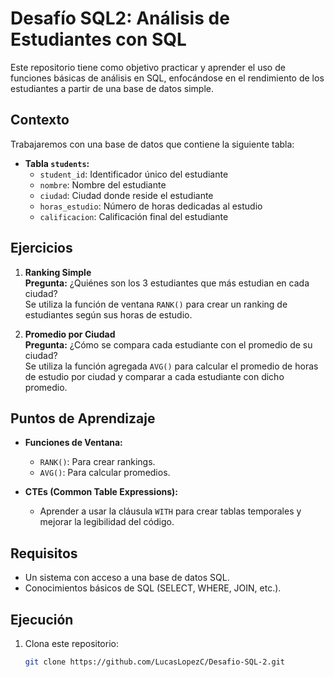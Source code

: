 # Desafío SQL2: Análisis de Estudiantes con SQL

Este repositorio tiene como objetivo practicar y aprender el uso de funciones básicas de análisis en SQL, enfocándose en el rendimiento de los estudiantes a partir de una base de datos simple.

## Contexto

Trabajaremos con una base de datos que contiene la siguiente tabla:

- **Tabla `students`:**
  - `student_id`: Identificador único del estudiante
  - `nombre`: Nombre del estudiante
  - `ciudad`: Ciudad donde reside el estudiante
  - `horas_estudio`: Número de horas dedicadas al estudio
  - `calificacion`: Calificación final del estudiante

## Ejercicios

1. **Ranking Simple**  
   **Pregunta:** ¿Quiénes son los 3 estudiantes que más estudian en cada ciudad?  
   Se utiliza la función de ventana `RANK()` para crear un ranking de estudiantes según sus horas de estudio.

2. **Promedio por Ciudad**  
   **Pregunta:** ¿Cómo se compara cada estudiante con el promedio de su ciudad?  
   Se utiliza la función agregada `AVG()` para calcular el promedio de horas de estudio por ciudad y comparar a cada estudiante con dicho promedio.

## Puntos de Aprendizaje

- **Funciones de Ventana:**
  - `RANK()`: Para crear rankings.
  - `AVG()`: Para calcular promedios.
  
- **CTEs (Common Table Expressions):**
  - Aprender a usar la cláusula `WITH` para crear tablas temporales y mejorar la legibilidad del código.

## Requisitos

- Un sistema con acceso a una base de datos SQL.
- Conocimientos básicos de SQL (SELECT, WHERE, JOIN, etc.).

## Ejecución

1. Clona este repositorio:  
   ```bash
   git clone https://github.com/LucasLopezC/Desafio-SQL-2.git
